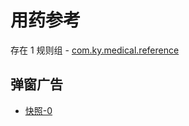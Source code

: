 # 用药参考

存在 1 规则组 - [com.ky.medical.reference](/src/apps/com.ky.medical.reference.ts)

## 弹窗广告

- [快照-0](https://gkd-kit.gitee.io/import/12840924)
